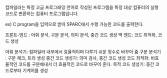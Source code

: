 컴파일러는 특정 고급 프로그래밍 언어로 작성된 프로그램을 특정 대상 컴퓨터의 실행 코드로 변환하는 컴퓨터 프로그램입니다.

ex) C program을 입력으로 받아 SPARC에서 수행 가능한 코드를 출력한다.

프론트-엔드 : 어휘 분석, 구문 분석, 의미 분석, 중간 코드 생성
백 엔드: 코드 최적화, 코드 생성

어휘 분석기: 컴파일러 내부에서 효율적이며 다루기 쉬운 정수로 바꾸어 줌
구분 분석기 : 구문 체크, 트리 생성
중간 코드 생성기: 의미 검사, 중간 코드 생성
코드 최적화: 비효율적인 코드를 구분해내서 더 효율적인 코드로 바꾸어 준다.
목적 코드 생성기: 중간 코드로부터 기계어를 생성
